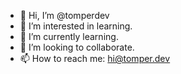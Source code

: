 - 👋 Hi, I’m @tomperdev
- 👀 I’m interested in learning.
- 🌱 I’m currently learning.
- 💞️ I’m looking to collaborate.
- 📫 How to reach me: hi@tomper.dev

<!---
tomperdev/tomperdev is a ✨ special ✨ repository because its `README.md` (this file) appears on your GitHub profile.
You can click the Preview link to take a look at your changes.
--->
